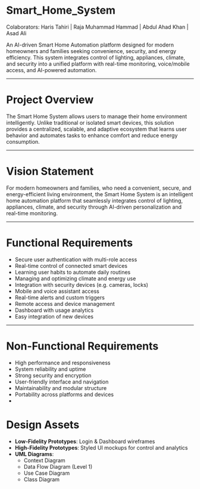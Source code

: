 # Smart_Home_System

Colaborators:
Haris Tahiri |
Raja Muhammad Hammad |
Abdul Ahad Khan |
Asad Ali

An AI-driven Smart Home Automation platform designed for modern homeowners and families seeking convenience, security, and energy efficiency. This system integrates control of lighting, appliances, climate, and security into a unified platform with real-time monitoring, voice/mobile access, and AI-powered automation.

---

# Project Overview

The Smart Home System allows users to manage their home environment intelligently. Unlike traditional or isolated smart devices, this solution provides a centralized, scalable, and adaptive ecosystem that learns user behavior and automates tasks to enhance comfort and reduce energy consumption.

---

# Vision Statement

For modern homeowners and families, who need a convenient, secure, and energy-efficient living environment, the Smart Home System is an intelligent home automation platform that seamlessly integrates control of lighting, appliances, climate, and security through AI-driven personalization and real-time monitoring.

---

# Functional Requirements

- Secure user authentication with multi-role access
- Real-time control of connected smart devices
- Learning user habits to automate daily routines
- Managing and optimizing climate and energy use
- Integration with security devices (e.g. cameras, locks)
- Mobile and voice assistant access
- Real-time alerts and custom triggers
- Remote access and device management
- Dashboard with usage analytics
- Easy integration of new devices

---

# Non-Functional Requirements

- High performance and responsiveness
- System reliability and uptime
- Strong security and encryption
- User-friendly interface and navigation
- Maintainability and modular structure
- Portability across platforms and devices
- 
# Design Assets

- **Low-Fidelity Prototypes**: Login & Dashboard wireframes
- **High-Fidelity Prototypes**: Styled UI mockups for control and analytics
- **UML Diagrams**:
  - Context Diagram
  - Data Flow Diagram (Level 1)
  - Use Case Diagram
  - Class Diagram
